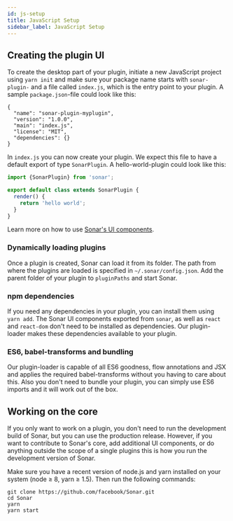 ```yaml
---
id: js-setup
title: JavaScript Setup
sidebar_label: JavaScript Setup
---
```


## Creating the plugin UI

To create the desktop part of your plugin, initiate a new JavaScript project using `yarn init` and make sure your package name starts with `sonar-plugin-` and a file called `index.js`, which is the entry point to your plugin. A sample `package.json`-file could look like this:

```
{
  "name": "sonar-plugin-myplugin",
  "version": "1.0.0",
  "main": "index.js",
  "license": "MIT",
  "dependencies": {}
}
```

In `index.js` you can now create your plugin. We expect this file to have a default export of type `SonarPlugin`. A hello-world-plugin could look like this:

```js
import {SonarPlugin} from 'sonar';

export default class extends SonarPlugin {
  render() {
    return 'hello world';
  }
}
```

Learn more on how to use [Sonar's UI components](ui-components.md).

### Dynamically loading plugins

Once a plugin is created, Sonar can load it from its folder. The path from where the plugins are loaded is specified in `~/.sonar/config.json`. Add the parent folder of your plugin to `pluginPaths` and start Sonar.

### npm dependencies

If you need any dependencies in your plugin, you can install them using `yarn add`. The Sonar UI components exported from `sonar`, as well as `react` and `react-dom` don't need to be installed as dependencies. Our plugin-loader makes these dependencies available to your plugin.

### ES6, babel-transforms and bundling

Our plugin-loader is capable of all ES6 goodness, flow annotations and JSX and applies the required babel-transforms without you having to care about this. Also you don't need to bundle your plugin, you can simply use ES6 imports and it will work out of the box.

## Working on the core

If you only want to work on a plugin, you don't need to run the development build of Sonar, but you can use the production release. However, if you want to contribute to Sonar's core, add additional UI components, or do anything outside the scope of a single plugins this is how you run the development version of Sonar.

Make sure you have a recent version of node.js and yarn installed on your system (node ≥ 8, yarn ≥ 1.5). Then run the following commands:

```
git clone https://github.com/facebook/Sonar.git
cd Sonar
yarn
yarn start
```
